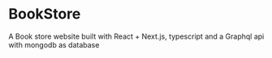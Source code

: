 # BookStore
A Book store website built with  React + Next.js, typescript and a Graphql api with mongodb as database
